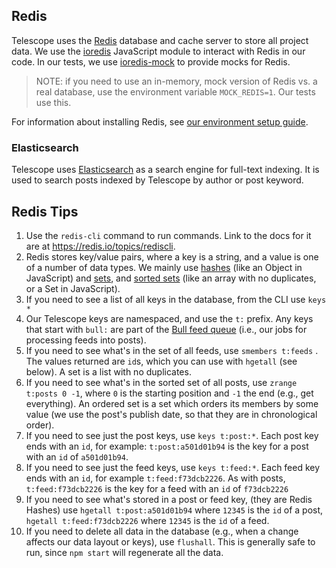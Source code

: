 ## Redis

Telescope uses the [Redis](https://redis.io/) database and cache server to store
all project data. We use the [ioredis](https://www.npmjs.com/package/ioredis)
JavaScript module to interact with Redis in our code. In our tests, we use
[ioredis-mock](https://www.npmjs.com/package/ioredis-mock) to provide mocks
for Redis.

> NOTE: if you need to use an in-memory, mock version of Redis vs. a real
> database, use the environment variable `MOCK_REDIS=1`. Our tests use this.

For information about installing Redis, see [our environment setup guide](environment-setup.md).

### Elasticsearch

Telescope uses [Elasticsearch](elasticsearch.md) as a search engine for full-text indexing. It is used to search posts indexed by Telescope by author or post keyword.

## Redis Tips

1. Use the `redis-cli` command to run commands. Link to the docs for it are at https://redis.io/topics/rediscli.
1. Redis stores key/value pairs, where a key is a string, and a value is one of a number of data types. We mainly use [hashes](https://redis.io/topics/data-types#hashes) (like an Object in JavaScript) and [sets](https://redis.io/topics/data-types#sets), and [sorted sets](https://redis.io/topics/data-types#sorted-sets) (like an array with no duplicates, or a Set in JavaScript).
1. If you need to see a list of all keys in the database, from the CLI use `keys *`
1. Our Telescope keys are namespaced, and use the `t:` prefix. Any keys that start with `bull:` are part of the [Bull feed queue](https://github.com/OptimalBits/bull) (i.e., our jobs for processing feeds into posts).
1. If you need to see what's in the set of all feeds, use `smembers t:feeds` . The values returned are `id`s, which you can use with `hgetall` (see below). A set is a list with no duplicates.
1. If you need to see what's in the sorted set of all posts, use `zrange t:posts 0 -1`, where `0` is the starting position and `-1` the end (e.g., get everything). An ordered set is a set which orders its members by some value (we use the post's publish date, so that they are in chronological order).
1. If you need to see just the post keys, use `keys t:post:*`. Each post key ends with an `id`, for example: `t:post:a501d01b94` is the key for a post with an `id` of `a501d01b94`.
1. If you need to see just the feed keys, use `keys t:feed:*`. Each feed key ends with an `id`, for example `t:feed:f73dcb2226`. As with posts, `t:feed:f73dcb2226` is the key for a feed with an `id` of `f73dcb2226`
1. If you need to see what's stored in a post or feed key, (they are Redis Hashes) use `hgetall t:post:a501d01b94` where `12345` is the `id` of a post, `hgetall t:feed:f73dcb2226` where `12345` is the `id` of a feed.
1. If you need to delete all data in the database (e.g., when a change affects our data layout or keys), use `flushall`. This is generally safe to run, since `npm start` will regenerate all the data.
